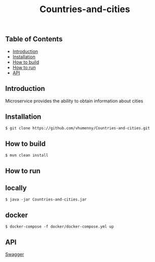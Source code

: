 <h1 align="center"> Countries-and-cities </h1> <br>

## Table of Contents

- [Introduction](#introduction)
- [Installation](#installation)
- [How to build](#how-to-build)
- [How to run](#how-to-run)
- [API](#api)

## Introduction

Microservice provides the ability to obtain information about cities

## Installation
```shell script
$ git clone https://github.com/vhumenny/Countries-and-cities.git

```

## How to build

```shell script
$ mvn clean install
```

## How to run
## locally

```shell script
$ java -jar Countries-and-cities.jar
```
## docker

```shell script
$ docker-compose -f docker/docker-compose.yml up
```

## API
[Swagger](http://localhost:8080/swagger-ui/index.html)

